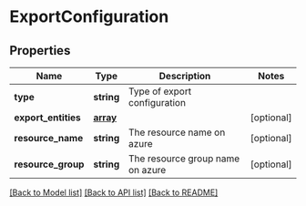 # ExportConfiguration

## Properties
Name | Type | Description | Notes
------------ | ------------- | ------------- | -------------
**type** | **string** | Type of export configuration | 
**export_entities** | [**array**](.md) |  | [optional] 
**resource_name** | **string** | The resource name on azure | [optional] 
**resource_group** | **string** | The resource group name on azure | [optional] 

[[Back to Model list]](../README.md#documentation-for-models) [[Back to API list]](../README.md#documentation-for-api-endpoints) [[Back to README]](../README.md)

